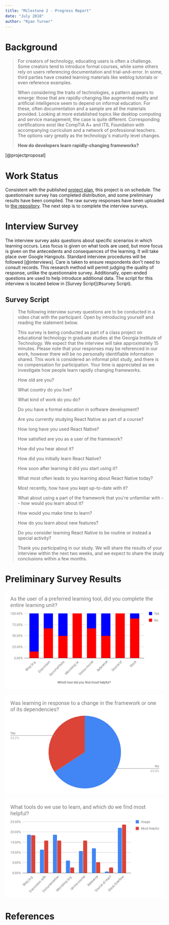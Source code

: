 ```yaml
---
title: "Milestone 2 - Progress Report"
date: "July 2018"
author: "Ryan Turner"
---
```


# Background

> For creators of technology, educating users is often a challenge. Some creators tend to introduce formal courses, while some others rely on users referencing documentation and trial-and-error. In some, third parties have created learning materials like weblog tutorials or even reference examples. 
> 
> When considering the traits of technologies, a pattern appears to emerge: those that are rapidly-changing like augmented reality and artificial intelligence seem to depend on informal education. For these, often documentation and a sample are all the materials provided. Looking at more established topics like desktop computing and service management, the case is quite different. Corresponding certifications exist like CompTIA A+ and ITIL Foundation with accompanying curriculum and a network of professional teachers. The options vary greatly as the technology's maturity level changes.
> 
> **How do developers learn rapidly-changing frameworks?**

[@projectproposal]

# Work Status

Consistent with the published [project plan](http://turnrye.com/cs6460-turnrye/project-plan/index.html), this project is on schedule. The questionnaire survey has completed distribution, and some preliminary results have been compiled. The raw survey responses have been uploaded to [the repository](http://turnrye.com/cs6460-turnrye/survey-responses.csv). The next step is to complete the interview surveys.

# Interview Survey

The interview survey asks questions about specific scenarios in which learning occurs. Less focus is given on what tools are used, but more focus is given on the antecedents and consequences of the learning. It will take place over Google Hangouts. Standard interview procedures will be followed [@interviews]. Care is taken to ensure respondents don't need to consult records. This research method will permit judging the quality of response, unlike the questionnaire survey. Additionally, open-ended questions are used to help introduce additional data. The script for this interview is located below in [Survey Script](#survey Script).

## Survey Script

> The following interview survey questions are to be conducted in a video chat with the participant. Open by introducing yourself and reading the statement below.
>
> This survey is being conducted as part of a class project on educational technology in graduate studies at the Georgia Institute of Technology. We expect that the interview will take approximately 15 minutes. Please note that your responses may be referenced in our work, however there will be no personally identifiable information shared. This work is considered an informal pilot study, and there is no compensation for participation. Your time is appreciated as we investigate how people learn rapidly changing frameworks.
>
> How old are you?
>
> What country do you live?
>
> What kind of work do you do?
>
> Do you have a formal education in software development?
>
> Are you currently studying React Native as part of a course?
>
> How long have you used React Native?
>
> How satisfied are you as a user of the framework?
>
> How did you hear about it?
>
> How did you initially learn React Native?
>
> How soon after learning it did you start using it?
>
> What most often leads to you learning about React Native today?
>
> Most recently, how have you kept up-to-date with it?
>
> What about using a part of the framework that you're unfamiliar with -- how would you learn about it?
>
> How would you make time to learn?
>
> How do you learn about new features?
>
> Do you consider learning React Native to be routine or instead a special activity?
>
> Thank you participating in our study. We will share the results of your interview within the next two weeks, and we expect to share the study conclusions within a few months.

# Preliminary Survey Results

![](diagrams/completion-of-unit.png)

![](diagrams/response-to-changes.png)

![](diagrams/tool-usage-and-helpfulness.png)

# References